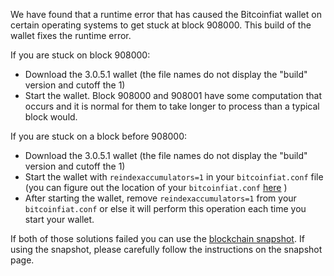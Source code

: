 We have found that a runtime error that has caused the Bitcoinfiat wallet on certain operating systems to get stuck at block 908000. This build of the wallet fixes the runtime error.

If you are stuck on block 908000:
- Download the 3.0.5.1 wallet (the file names do not display the "build" version and cutoff the 1)
- Start the wallet. Block 908000 and 908001 have some computation that occurs and it is normal for them to take longer to process than a typical block would.

If you are stuck on a block before 908000:
- Download the 3.0.5.1 wallet (the file names do not display the "build" version and cutoff the 1)
- Start the wallet with `reindexaccumulators=1` in your `bitcoinfiat.conf` file (you can figure out the location of your `bitcoinfiat.conf` [here](https://bitcoinfiat.freshdesk.com/support/solutions/articles/30000004664-where-are-my-wallet-dat-blockchain-and-configuration-conf-files-located-) )
- After starting the wallet, remove `reindexaccumulators=1` from your `bitcoinfiat.conf` or else it will perform this operation each time you start your wallet.

If both of those solutions failed you can use the [blockchain snapshot](http://178.254.23.111/~pub/Bitcoinfiat/Daily-Snapshots-Html/Bitcoinfiat-Daily-Snapshots.html). If using the snapshot, please carefully follow the instructions on the snapshot page.
